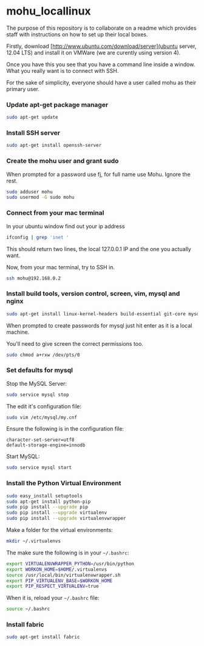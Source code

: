 mohu_locallinux
===============

The purpose of this repository is to collaborate on a readme which provides staff with instructions on how to set up their local boxes.

Firstly, download [http://www.ubuntu.com/download/server](ubuntu server, 12.04 LTS) and install it on VMWare (we are curently using version 4).

Once you have this you see that you have a command line inside a window. What you really want is to connect with SSH.

For the sake of simplicity, everyone should have a user called mohu as their primary user.

### Update apt-get package manager

```bash
sudo apt-get update
```

### Install SSH server

```bash
sudo apt-get install openssh-server
```

### Create the mohu user and grant sudo

When prompted for a password use fj, for full name use Mohu. Ignore the rest.
```bash
sudo adduser mohu
sudo usermod -G sudo mohu
```

### Connect from your mac terminal

In your ubuntu window find out your ip address

```bash
ifconfig | grep 'inet '
```

This should return two lines, the local 127.0.0.1 IP and the one you actually want.

Now, from your mac terminal, try to SSH in.

```bash
ssh mohu@192.168.0.2
```

### Install build tools, version control, screen, vim, mysql and nginx

```bash
sudo apt-get install linux-kernel-headers build-essential git-core mysql-server libmysqlclient15-dev libmysql++-dev wget curl libpcre3-dev libssl-dev lsof python-setuptools python-dev screen vim nginx
```
When prompted to create passwords for mysql just hit enter as it is a local machine.

You'll need to give screen the correct permissions too.

```bash
sudo chmod a+rxw /dev/pts/0
```

### Set defaults for mysql

Stop the MySQL Server:

```bash
sudo service mysql stop
```

The edit it's configuration file:

```bash
sudo vim /etc/mysql/my.cnf
```

Ensure the following is in the configuration file:

```
character-set-server=utf8
default-storage-engine=innodb
```
Start MySQL:

```bash
sudo service mysql start
```

### Install the Python Virtual Environment

```bash
sudo easy_install setuptools
sudo apt-get install python-pip
sudo pip install --upgrade pip
sudo pip install --upgrade virtualenv
sudo pip install --upgrade virtualenvwrapper
```

Make a folder for the virtual environments:

```bash
mkdir ~/.virtualenvs
```

The make sure the following is in your `~/.bashrc`:

```bash
export VIRTUALENVWRAPPER_PYTHON=/usr/bin/python
export WORKON_HOME=$HOME/.virtualenvs
source /usr/local/bin/virtualenvwrapper.sh
export PIP_VIRTUALENV_BASE=$WORKON_HOME
export PIP_RESPECT_VIRTUALENV=true
```

When it is, reload your `~/.bashrc` file:

```bash
source ~/.bashrc
```

### Install fabric

```bash
sudo apt-get install fabric
```


